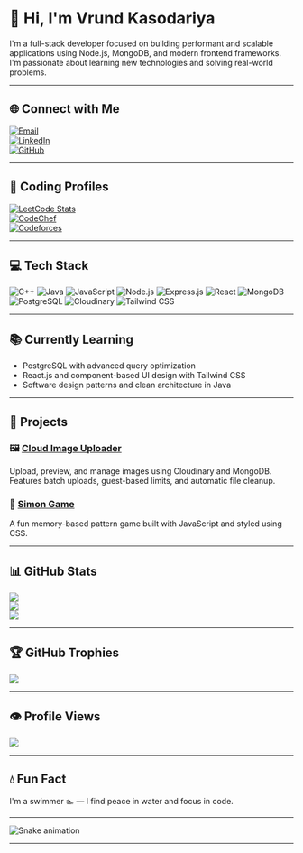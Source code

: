 # 👋 Hi, I'm Vrund Kasodariya

I'm a full-stack developer focused on building performant and scalable applications using Node.js, MongoDB, and modern frontend frameworks. I'm passionate about learning new technologies and solving real-world problems.

---

## 🌐 Connect with Me

[![Email](https://img.shields.io/badge/Email-D14836?logo=gmail&logoColor=white)](mailto:vrundkasodariya@gmail.com)  
[![LinkedIn](https://img.shields.io/badge/LinkedIn-blue?logo=linkedin&logoColor=white)](https://linkedin.com/in/vrund-kasodariya-89235425b)  
[![GitHub](https://img.shields.io/badge/GitHub-000?logo=github&logoColor=white)](https://github.com/VrundKasodariya)

---

## 🧠 Coding Profiles

[![LeetCode Stats](https://leetcard.jacoblin.cool/Vrund_Kasodariya?theme=dark&font=Roboto&ext=heatmap)](https://leetcode.com/Vrund_Kasodariya)  
[![CodeChef](https://img.shields.io/badge/CodeChef-5B4638?style=for-the-badge&logo=codechef&logoColor=white)](https://www.codechef.com/users/vrund3395)  
[![Codeforces](https://img.shields.io/badge/Codeforces-1F8ACB?style=for-the-badge&logo=codeforces&logoColor=white)](https://codeforces.com/profile/vrund)

---

## 💻 Tech Stack

![C++](https://img.shields.io/badge/C++-00599C?style=for-the-badge&logo=c%2B%2B&logoColor=white)
![Java](https://img.shields.io/badge/Java-ED8B00?style=for-the-badge&logo=java&logoColor=white)
![JavaScript](https://img.shields.io/badge/JavaScript-F7DF1E?style=for-the-badge&logo=javascript&logoColor=black)
![Node.js](https://img.shields.io/badge/Node.js-339933?style=for-the-badge&logo=node-dot-js&logoColor=white)
![Express.js](https://img.shields.io/badge/Express.js-000000?style=for-the-badge&logo=express&logoColor=white)
![React](https://img.shields.io/badge/React-20232A?style=for-the-badge&logo=react&logoColor=61DAFB)
![MongoDB](https://img.shields.io/badge/MongoDB-4EA94B?style=for-the-badge&logo=mongodb&logoColor=white)
![PostgreSQL](https://img.shields.io/badge/PostgreSQL-316192?style=for-the-badge&logo=postgresql&logoColor=white)
![Cloudinary](https://img.shields.io/badge/Cloudinary-3448C5?style=for-the-badge&logo=cloudinary&logoColor=white)
![Tailwind CSS](https://img.shields.io/badge/TailwindCSS-38B2AC?style=for-the-badge&logo=tailwind-css&logoColor=white)

---

## 📚 Currently Learning

- PostgreSQL with advanced query optimization  
- React.js and component-based UI design with Tailwind CSS  
- Software design patterns and clean architecture in Java

---

## 🚀 Projects

### 🖼 [Cloud Image Uploader](https://github.com/VrundKasodariya/CloudImageUploader)
Upload, preview, and manage images using Cloudinary and MongoDB.  
Features batch uploads, guest-based limits, and automatic file cleanup.

### 🎵 [Simon Game](https://vrundkasodariya.github.io/Simon_Game_Final/)
A fun memory-based pattern game built with JavaScript and styled using CSS.

---

## 📊 GitHub Stats

![](https://github-readme-stats.vercel.app/api?username=VrundKasodariya&theme=dark&hide_border=false&count_private=true)<br/>
![](https://github-readme-streak-stats.herokuapp.com/?user=VrundKasodariya&theme=dark&hide_border=false)<br/>
![](https://github-readme-stats.vercel.app/api/top-langs/?username=VrundKasodariya&theme=dark&hide_border=false&layout=compact)

---

## 🏆 GitHub Trophies

![](https://github-profile-trophy.vercel.app/?username=VrundKasodariya&theme=radical&no-frame=false&no-bg=true&margin-w=4)

---

## 👁️ Profile Views

![](https://komarev.com/ghpvc/?username=VrundKasodariya&style=for-the-badge)

---

## 💧 Fun Fact

I'm a swimmer 🏊 — I find peace in water and focus in code.  


---

![Snake animation](https://raw.githubusercontent.com/VrundKasodariya/githubSnake/output/github-contribution-grid-snake.svg)


---
